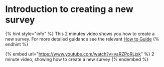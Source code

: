 # Introduction to creating a new survey

{% hint style="info" %}
This 2 minutes video shows you how to create a new survey.  For more detailed guidance see the relevant [How to Guide](guidance-notes/survey-app/creating-a-new-survey.md)
{% endhint %}

{% embed url="https://www.youtube.com/watch?v=vaRZPoRLjxk" %}
2 minute video, showing how to create a new survey
{% endembed %}
